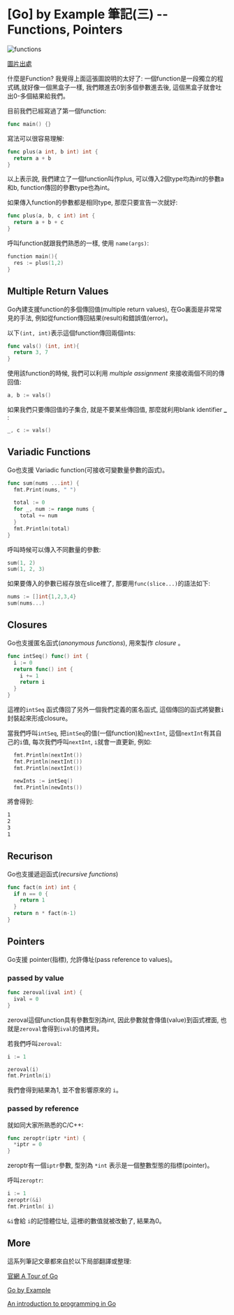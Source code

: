 # [Go] by Example 筆記(三) -- Functions, Pointers

![functions](http://www.golang-book.com/public/img/intro/10000000000001FF000000A90C708B88.noatx1.png)

[圖片出處](http://www.golang-book.com/books/intro/7)

什麼是Function? 我覺得上面這張圖說明的太好了: 一個function是一段獨立的程式碼,就好像一個黑盒子一樣,  我們餵進去0到多個參數進去後, 這個黑盒子就會吐出0-多個結果給我們。

目前我們已經寫過了第一個function: 

``` go
func main() {}
```

寫法可以很容易理解: 

``` go 
func plus(a int, b int) int {
  return a + b
}
```

以上表示說, 我們建立了一個function叫作plus, 可以傳入2個type均為int的參數a和b, function傳回的參數type也為int。

如果傳入function的參數都是相同type, 那麼只要宣告一次就好: 

``` go 
func plus(a, b, c int) int {
  return a + b + c
}
```

呼叫function就跟我們熟悉的一樣, 使用 `name(args)`: 

``` go
function main(){
  res := plus(1,2)
}
```

## Multiple Return Values

Go內建支援function的多個傳回值(multiple return values), 在Go裏面是非常常見的手法, 例如從function傳回結果(result)和錯誤值(error)。

以下`(int, int)`表示這個function傳回兩個ints: 

``` go 
func vals() (int, int){
  return 3, 7
}
```

使用該function的時候, 我們可以利用 *multiple assignment* 來接收兩個不同的傳回值: 

``` go
a, b := vals()
```

如果我們只要傳回值的子集合, 就是不要某些傳回值, 那麼就利用blank identifier **_** :

``` go
_, c := vals()
```

## Variadic Functions

Go也支援 Variadic function(可接收可變數量參數的函式)。

``` go
func sum(nums ...int) {
  fmt.Print(nums, " ")
  
  total := 0
  for _, num := range nums {
    total += num
  }
  fmt.Println(total)
}
```

呼叫時候可以傳入不同數量的參數: 

``` go
sum(1, 2)
sum(1, 2, 3)
```

如果要傳入的參數已經存放在slice裡了, 那要用`func(slice...)`的語法如下:

``` go 
nums := []int{1,2,3,4}
sum(nums...)
```

## Closures

Go也支援匿名函式(*anonymous functions*), 用來製作 *closure* 。

``` go
func intSeq() func() int {
  i := 0
  return func() int {
    i += 1
    return i
  }
}
```

這裡的`intSeq` 函式傳回了另外一個我們定義的匿名函式, 這個傳回的函式將變數`i`封裝起來形成closure。

當我們呼叫`intSeq`, 把`intSeq`的值(一個function)給`nextInt`, 這個`nextInt`有其自己的`i`值, 每次我們呼叫`nextInt`, `i`就會一直更新, 例如: 

``` go
  fmt.Println(nextInt())
  fmt.Println(nextInt())
  fmt.Println(nextInt())

  newInts := intSeq()
  fmt.Println(newInts()) 
```

將會得到: 

``` bash
1
2
3
1
```

## Recurison

Go也支援遞迴函式(*recursive functions*)

``` go
func fact(n int) int {
  if n == 0 {
    return 1
  }
  return n * fact(n-1)
} 
```

## Pointers

Go支援 pointer(指標), 允許傳址(pass reference to values)。

### passed  by value 

``` go
func zeroval(ival int) {
  ival = 0
}
```

zeroval這個function具有參數型別為int, 因此參數就會傳值(value)到函式裡面, 也就是`zeroval`會得到`ival`的值拷貝。

若我們呼叫`zeroval`:

``` go
i := 1

zeroval(i)
fmt.Println(i)
```

我們會得到結果為1, 並不會影響原來的 `i`。

### passed by reference

就如同大家所熟悉的C/C++: 


``` go
func zeroptr(iptr *int) {
  *iptr = 0
}
```

zeroptr有一個`iptr`參數, 型別為 `*int` 表示是一個整數型態的指標(pointer)。

呼叫`zeroptr`:

``` go
i := 1
zeroptr(&i)
fmt.Println( i)
```

`&i`會給 `i`的記憶體位址, 這裡i的數值就被改動了, 結果為0。


## More

這系列筆記文章都來自於以下局部翻譯或整理: 

[官網 A Tour of Go](https://tour.golang.org/)

[Go by Example](https://gobyexample.com)

[An introduction to programming in Go](http://www.golang-book.com/)
